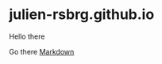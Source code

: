 # julien-rsbrg.github.io

Hello there

Go there [Markdown](https://daringfireball.net/projects/markdown/)
